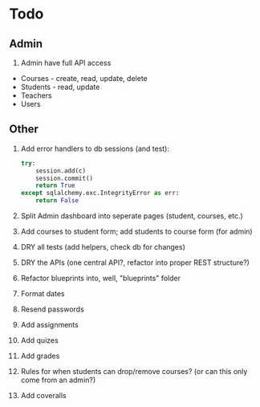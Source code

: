 # Todo

## Admin

1. Admin have full API access
  - Courses - create, read, update, delete
  - Students - read, update
  - Teachers
  - Users

## Other

1. Add error handlers to db sessions (and test):

    ```python
    try:
        session.add(c)
        session.commit()
        return True
    except sqlalchemy.exc.IntegrityError as err:
        return False
    ```

1. Split Admin dashboard into seperate pages (student, courses, etc.)
1. Add courses to student form; add students to course form (for admin)
1. DRY all tests (add helpers, check db for changes)
1. DRY the APIs (one central API?, refactor into proper REST structure?)
1. Refactor blueprints into, well, "blueprints" folder
1. Format dates
1. Resend passwords
1. Add assignments
1. Add quizes
1. Add grades
1. Rules for when students can drop/remove courses? (or can this only come from an admin?)
1. Add coveralls
